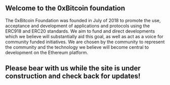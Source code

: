 ## Welcome to the 0xBitcoin foundation

The 0xBitcoin Foundation was founded in July of 2018 to promote the use, acceptance and development of applications and protocols using the ERC918 and ERC20 standards. We aim to fund and direct developments which we believe will substantially aid this goal, as well as act as a voice for community funded initiatives. We are chosen by the community to represent the community and the technology we believe will become central to development on the Ethereum platform. 

## Please bear with us while the site is under construction and check back for updates!
<img src = "qat_moon_shirt.png" alt = "" >

